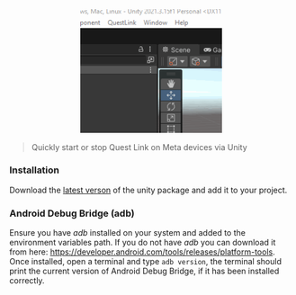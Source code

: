 <div align="center">
    <img  width="50%" src="images/example.gif">
</div>

>Quickly start or stop Quest Link on Meta devices via Unity

### Installation

Download the [latest verson](https://github.com/jemmec/quest-link-automation/releases/latest) of the unity package and add it to your project.

### Android Debug Bridge (adb)

Ensure you have *adb* installed on your system and added to the environment variables path. If you do not have *adb* you can download it from here: https://developer.android.com/tools/releases/platform-tools. Once installed, open a terminal and type `adb version`, the terminal should print the current version of Android Debug Bridge, if it has been installed correctly.
